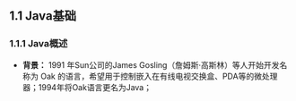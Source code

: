 

##  1.1 Java基础

### 1.1.1  Java概述


- **背景：**  1991 年Sun公司的James Gosling（詹姆斯·高斯林）等人开始开发名称为 Oak 的语言，希望用于控制嵌入在有线电视交换盒、PDA等的微处理器；1994年将Oak语言更名为Java；

